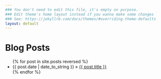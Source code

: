 ```yaml
---
### You don't need to edit this file, it's empty on purpose.
### Edit theme's home layout instead if you wanna make some changes
### See: https://jekyllrb.com/docs/themes/#overriding-theme-defaults
layout: default
---
```


<div id="home">
  <h1>Blog Posts</h1>
  <ul class="posts">
    {% for post in site.posts reversed %}
      <li><span>{{ post.date | date_to_string }}</span> &raquo; <a href="{{ post.url }}">{{ post.title }}</a></li>
    {% endfor %}
  </ul>
</div>